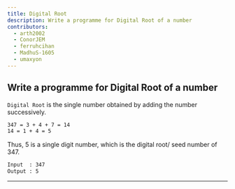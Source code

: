 ```yaml
---
title: Digital Root
description: Write a programme for Digital Root of a number
contributors:
  - arth2002
  - ConorJEM
  - ferruhcihan
  - MadhuS-1605
  - umaxyon
---
```


## Write a programme for Digital Root of a number

`Digital Root` is the single number obtained by adding the number successively.

```txt
347 = 3 + 4 + 7 = 14
14 = 1 + 4 = 5
```

Thus, 5 is a single digit number, which is the digital root/ seed number of 347.

```txt
Input  : 347
Output : 5
```

---
